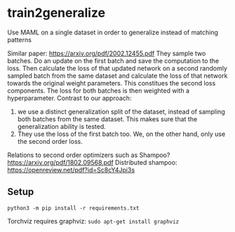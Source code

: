 # train2generalize
Use MAML on a single dataset in order to generalize instead of matching patterns

Similar paper: https://arxiv.org/pdf/2002.12455.pdf
They sample two batches. Do an update on the first batch and save the computation to the loss. Then calculate the loss of that updated network on a second randomly sampled batch from the same dataset and calculate the loss of that network towards the original weight parameters. This constitues the second loss components. The loss for both batches is then weighted with a hyperparameter.
Contrast to our approach:
1. we use a distinct generalization split of the dataset, instead of sampling both batches from the same dataset. This makes sure that the generalization ability is tested.
2. They use the loss of the first batch too. We, on the other hand, only use the second order loss.

Relations to second order optimizers such as Shampoo?
https://arxiv.org/pdf/1802.09568.pdf
Distributed shampoo: https://openreview.net/pdf?id=Sc8cY4Jpi3s

## Setup
`python3 -m pip install -r requirements.txt`

Torchviz requires graphviz: `sudo apt-get install graphviz`
